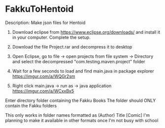 # FakkuToHentoid
Description: Make json files for Hentoid

1. Download eclipse from https://www.eclipse.org/downloads/ and install it in your computer. Complete the setup.

2. Download the file Project.rar and decompress it to desktop

3. Open Eclipse, go to file -> open projects from file system -> Directory and select the decompressed "com.testing.maven.project" folder

4. Wait for a few seconds to load and find main.java in package explorer https://imgur.com/a/WQGr2sm

5. Right click main.java -> run as -> java application https://imgur.com/a/WCxxBx5

Enter directory folder containing the Fakku Books 
The folder should ONLY contain the Fakku folders 

This only works in folder names formatted as (Author) Title [Comic]
I'm planning to make it available in other formats once I'm not busy with school 
